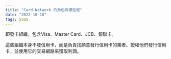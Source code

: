 ```yaml
---
title: "Card Network 的角色有哪些呢"
date: "2022-10-18"
tags: SaaS
---
```


即發卡組織，包含Visa、Master Card、JCB、銀聯卡。

這些組織本身不發信用卡，而是負責找願意發行信用卡的業者、授權他們發行信用卡，並使用它的交易網路來獲取利潤。